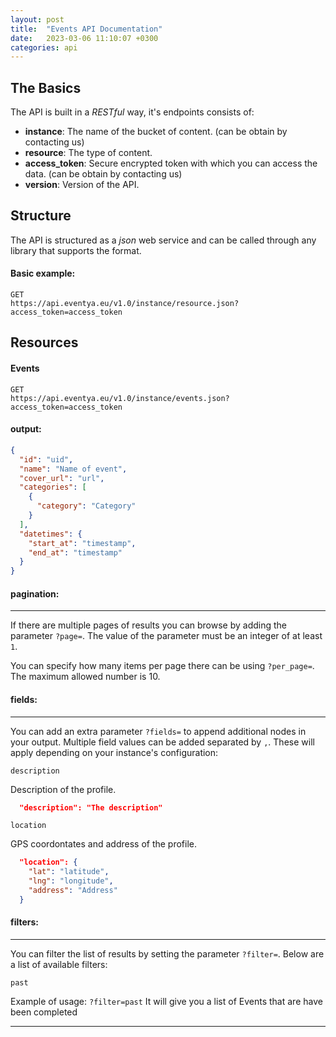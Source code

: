 ```yaml
---
layout: post
title:  "Events API Documentation"
date:   2023-03-06 11:10:07 +0300
categories: api
---
```


The Basics
---
The API is built in a *RESTful* way, it's endpoints consists of:
- **instance**: The name of the bucket of content. (can be obtain by contacting us)
- **resource**: The type of content.
- **access_token**: Secure encrypted token with which you can access the data. (can be obtain by contacting us)
- **version**: Version of the API.

Structure
---
The API is structured as a *json* web service and can be called through any library that supports the format.

#### Basic example:

```
GET
https://api.eventya.eu/v1.0/instance/resource.json?access_token=access_token
```



Resources
---
#### Events

```
GET
https://api.eventya.eu/v1.0/instance/events.json?access_token=access_token
```

#### output:

```json
{
  "id": "uid",
  "name": "Name of event",
  "cover_url": "url",
  "categories": [
    {
      "category": "Category"
    }
  ],
  "datetimes": {
    "start_at": "timestamp",
    "end_at": "timestamp"
  }
}
```

#### pagination:
***
If there are multiple pages of results you can browse by adding the parameter `?page=`.
The value of the parameter must be an integer of at least `1`.

You can specify how many items per page there can be using `?per_page=`.
The maximum allowed number is 10.


#### fields:
***


You can add an extra parameter `?fields=` to append additional nodes in your output.
Multiple field values can be added separated by `,`.
These will apply depending on your instance's configuration:

`description`

Description of the profile.
``` json
  "description": "The description"
```


`location`

GPS coordontates and address of the profile.
``` json
  "location": {
    "lat": "latitude",
    "lng": "longitude",
    "address": "Address"
  }
```


#### filters:
***

You can filter the list of results by setting the parameter `?filter=`.
Below are a list of available filters:

`past`

Example of usage: `?filter=past` It will give you a list of Events that are have been completed

---
